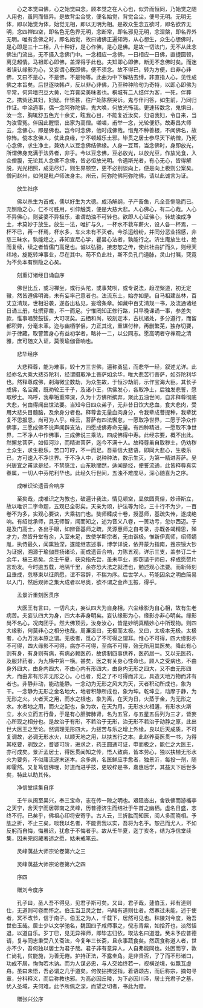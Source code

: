 <!-- { "loadSidebar": true } -->
　　心之本觉曰佛，心之始觉曰念。顾本觉之在人心也，似异而恒同，乃始觉之随人用也，虽同而恒异。是故背尘合觉，便名始觉，背觉合尘，便号无明。无明无体，即以始觉为体，始觉无相，即以无明为相。是故众生念五欲时，即名欲界无明，念四禅四空，即名色无色界无明，念断常，即名邪见无明，念涅槃，即名界外无明。唯有念佛之时，即名始觉，故曰诸佛正遍知海，从心想生，众生心想佛时，是心即是三十二相，八十种好，是心作佛，是心是佛。是故一切法门，无不从此念佛法门流出，无不摄入念佛门中。一念相应一念佛，一日相应一日佛，直捷圆顿，离见超情。马祖即心即佛，盖深得乎此也。夫知即心即佛，断无不念佛时矣。而迷者误认缘影为心，又妄谓心既即佛，便不须念。故不得已，转为方便，曰非心非佛，又曰不是心，不是佛，不是物等。此曲为中下解粘去缚，非直指人心，见性成佛之本旨矣。后世逐块韩卢，反以非心非佛，乃至种种险句为奇特，以即心即佛为平常，何异嗜巴豆大黄，吐弃膏梁美味者也。桐城有二人结伴为客，一死，伴葬之。携赀还其妇，妇疑。伴愤甚，往尸处陈祭哭诉。鬼与伴问答，如生前，乃同归作证。中涂遇事，偶一念阿弥陀佛，鬼大唤，何放光怖我。更速转数念，鬼惧曰，汝一念，胸辄舒五色光十余丈，眩我心目，不能复近汝矣，归语我妇，令自来，当为汝雪冤。伴因此醒悟，出家为高僧。嗟嗟，甫举一念，光轮便舒。故寿昌大师云，念佛心，即是佛也。岂今时念佛，他时成佛哉。惜鬼不种善根，不闻佛名，故惊怖。傥本念佛人，仗此良缘，宁不顿超乐土邪。毕贯之居士参尽天下纳僧，乃死心念佛，求生净土，兼劝人以豆念佛结佛缘。人身一豆耳，当念佛时，身即放光，所谓佛身充满于法界者，非乎。今以豆念佛，豆必放光，以放光豆，作放光食，入众僧腹，无论其人念佛不念佛，皆必恒放光明。令遇斯光者，有心无心，皆得解脱，光光相照，成无尽灯，则生界顿空，更不必别谈向上，便是向上极则公案矣。僧问赵州，如何是毗卢师法身主。州云，阿弥陀佛阿弥陀佛，请以此诚言为证。

　　放生社序

　　佛以杀生为首戒，儒以好生为大德。成汤解纲，子产畜鱼，凡全吾恻隐而已。充恻隐之心，仁不可胜用，引伸触类，便是大慈大悲。人心佛心，有二心哉。人心不异佛心，则娑婆不异极乐，谁谓劫浊不可转也。欲即人心证佛心，转劫浊成净土，术莫妙于放生。放生一法，唯扩与久，一杯水不救车薪火，设人各一杯焉，一杯不已，再一杯焉，杯水多，车火未有不灭者。今杀运纷纷，并同分恶业招感，非慈三昧水，孰能熄之，非知宣尼心学，瞿昙心法者，孰能行之。济生庵放生社，绝而复续，续之者皆儒门高足也。诚以弘毅，接忠恕之传，使此社由扩而久，则经天纬地，旋乾转坤事业，尽在其中。苟不负此社，斯不负孔门道脉，灵山付嘱，究竟为不负本有恻隐之心矣。

　　刻重订诸经日诵自序

　　佛世比丘，或习禅坐，或行头陀，或事梵呗，或专说法，趋涅槃道，初无定辙，然皆遵佛明诲，未有妄率己意者也。法流东土，始亦如是。自马祖建丛林，百丈立清规，世相沿袭，遂各出私见，妄增条章。如藏中百丈清规一书，及流通诸经日诵三册，杜撰穿凿，不一而足。宁惟罔知正修行路，只早晚课诵一事，参差失款，惟事唱赞鼓钹，大可叹矣。云栖和尚，较刻定本，古杭诸处，多分遵行，而留都积弊，分毫未革。迩与幽栖学侣，力正其讹，重谋付梓，再删繁芜，独存切要，并于律藏，取警策身心有益初学者，略补一二，以公同志。愿高明者守禅观之清雅，庶可随文入证，莫羡瑜伽音响也。

　　悲华经序

　　大悲释尊，能为难事，较十方三世佛，遍称勇猛，而悲华一经，叙述尤详。此经亦名大乘大悲芬陀利，经谓摄取净土菩萨如余华，唯大悲苦行菩萨，如芬陀利华也。然释尊成佛，刹海微尘数劫，为众生故，于恒沙劫前，示作宝海大臣。其长子成佛，名宝藏，既劝轮王千子，及诸小王，供佛发心，各取净土，后独发悲誓，愿取秽土。呜呼，我辈垢重障深，久为十方佛所摈弃，聚此五浊世间，自非释尊彻底大悲，何由得闻出世法要。当知今日四众弟子，无非昔日饮大悲血，食大悲肉，受用大悲头目髓脑，及余身分者也。释尊舍无量血肉身分，令我辈成菩提种，我辈犹复不思报恩，尚可为人乎。经云，菩萨有四法懈怠，一愿取净世界，二愿于净众作佛事，三愿成佛不说声闻辟支法，四愿成佛寿命无量。有四种精进，一愿取不净世界，二不净人中作佛事，三成佛说三乘法，四成佛得中寿。此经宗要，概不出此。然懈怠菩萨，如恒河沙，而精进菩萨，迄今不满十人。故释尊虽自取秽土，仍劝秽土众生，求生极乐，苦口叮咛，不一而足。吾辈信大悲语，即同大悲心，生极乐已，方可速入不净世界。于不净人中，说种种法，数示生灭，为第一精进菩萨。吴兴唐宜之甫读是经，不禁感泣，山东耿闇然，适闻是经，便誓流通，此皆释尊真实眷属，一切人中芬陀利华也。此经久行世间，五浊不难度尽，深心随喜为之序。

　　成唯识论遗音合响序

　　至矣哉，成唯识之为教也，破遍计我法，情见顿空，显依圆真俗，妙谛斯立，故以唯识二字命题，五观已全彰矣。天亲为颂，护法等为论，三十行不为少，一百卷不为多，实观心要诀，大乘初门也。奘师糅成十卷，授基师，基疏失传，遂成绝响。有绍觉承师，具无师智，闻而知之，述为音义八卷，一篑功亏，忽尔西迈。于是及门高士，各出手眼，如辨音基师之疏，灵源惠师之自考录，亦既各竭精思，殚才力，然皆升堂有余，入室未足，故使学斯宗者，无由诣极。惟新伊真师，绍师嫡胤，执侍最久，闻熏独深，遂能继志述事，博学详说，依开蒙为指南，搜宗镜大钞为证据，溯源于瑜伽显扬诸论，而成遗音合响，力陈五观，详示三支，盖参订二十余年，稿三易矣。余壬午夏，获染指先尝，虽未卒业，即窃请于师曰，梓成愿赘片言劝发。今时逾五载，地隔千里，余亦恐大法之就湮也，勉述观心法要。而新师刻且垂成，忽移柬以征夙愿，谊不容辞，不揣为序。后世学人，苟能因余之明白简易以入门，然后观师之集大成者以尽奥，欲不谓之金声玉振，得乎。

　　孟景沂重刻医贯序

　　大医王有言曰，一切凡夫，妄认四大为自身相，六尘缘影为自心相，故有生老病苦。夫妄认四大为身，四大本非身明矣。妄认缘影为心，缘影亦非心明矣。缘影尚不名心，况肉团乎。然大佛顶云，汝身汝心，皆是妙明真精妙心中所现物。则四大缘影，何莫非心之相分也哉。周濂溪曰，无极而太极。又曰，太极本无极。太极者，心为万法本原之谓。无极者，觅心了不可得之谓耳。惟心不可得，四大缘影亦不可得，四大缘影不可得，病亦不可得，至病不可得，殆无所用其医矣。降此有心则有身，有身则有病，有病必赖医药，故佛制四事供养，医药居一。又以无医药，及服非药者，为九横中第一横。甚矣，医之有关身心性命也。顾人之受病也，不由身外四大，由身内四大，不由心内有形四大，由身内无形之四大，又不由无形四大，而由非有形非无形之心。心也者，觅之了不可得而非无，具造天地万物而非有者也。非静非动，能动能静。一念动为无形之风大为天，天者积动所成也，象为干。一念静为无形之金名地大，地者积静所成也，象为坤。乾坤立，动摩于静，为无形之火。火者天之用，而水之根也，象为离，在天为日，火蒸于金，为无形之水。水者地之用，而火之配也，象为坎，在天为月。无形水火相遘，有形水火斯立，水火立而五行备，于是有心肝脾肺肾，名为五官，与五星五岳列为三才，皆妄心所现之相分也。是故治于有形，不若治于无形，治无形不若治于动静之原，此出世大医王之至论。然调理无形四大，为拔苦与乐之增上外缘，良以后天成质，不可复调故，必调无形水火，以顺天地之用，以扶五行之本。此赵养葵医贯一书，为得其枢要，驯致之，耆婆可阶，进求之，药王圆通可证，申而极之，能仁之大医王，亦可成矣。景沂孟居士，得医贯闻知之传，悟人致病，皆本劳心，独以扶植无形水火为要务，不似庸流逐末迷本。余多病，名医鲜应手愈者，独景沂，每投一剂，随即霍然。又复笃信佛理，好道而进乎技，更较梓是书，嘉惠后学，其益天下后世多矣，特此以助其传。

　　净信堂续集自序

　　壬午从闽至吴兴，奉三宝命，志在传一隙之明也。艰阻沓出，舍铁佛而游欈李之天宁，舍天宁而居鄣南之灵峰，历普德济生而结社于牛首之幽栖。虚名日盛，志终不行。已矣乎，佛祖心印将安寄乎。古人云，三折肱而知医，阅人多而晓相。予肱之折，不止三矣，啖我以名者，不能责我以实，吾将为名乎。恕己而尤人，不如反躬而自悔，悔虽迟，犹愈于不悔者乎。故从壬午夏，迄丁亥冬，结为净信堂续集，因未完阅藏著述之愿，姑未戒笔云。

　　灵峰蕅益大师宗论卷第六之三

　　灵峰蕅益大师宗论卷第六之四

　　序四

　　赠刘今度序

　　孔子曰，圣人吾不得见，见君子斯可矣。又曰，君子哉，蘧伯玉，邦有道则仕，无道则可卷而怀之。伯玉当卫灵之世，乌睹有道则仕者。然寡过未能，述于使者，冥不改节，信于南子。伯玉之为人，千载下，居然可见也。秣陵刘今度，殆吾世伯玉哉。居士少以文学驰名，魏国四子咸师事之，傥志青紫，如拾芥也，淡然恬退，以道自乐。岁丁巳，见无异禅师，即毕志归依，取法名曰道澄。癸未予应普德请，复与同志秉受八关斋法，今复年三长斋，且永事蔬食矣。然蔬食称道人者，世亦不少，吾何独以居士为君子哉。君子非有意异人，人自弗能同也。处困而亨，敦仁尚礼，贫能施，为善无倦。护持正法，不露圭角。是非贤否，了了而不形诸口，功成不居，恂恂若木讷。而为人谋必忠，与人交始终若一，视横逆境，似飘瓦虚舟。虽曰未悟，吾必谓之几于道矣。何俟拈拂竖指，着语颂古，而后称宗，摘句寻章，分科释义，而后称教也邪。为高必因丘陵，为下必因川泽，居士充君子之基，优入圣域，夫何难。此予所佩之深，而望之切者，书此为赠。

　　赠张兴公序

